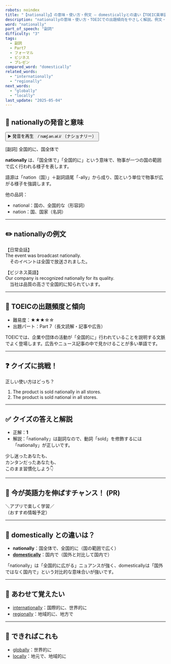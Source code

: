 ```yaml
---
robots: noindex
title: "【nationally】の意味・使い方・例文 ― domesticallyとの違い【TOEIC英単語】"
description: "nationallyの意味・使い方・TOEICでの出題傾向をやさしく解説。例文・クイズ付きでdomesticallyとの違いもわかりやすく学べます。"
word: "nationally"
part_of_speech: "副詞"
difficulty: "3"
tags:
  - 副詞
  - Part7
  - フォーマル
  - ビジネス
  - プレゼン
compared_word: "domestically"
related_words:
  - "internationally"
  - "regionally"
next_words:
  - "globally"
  - "locally"
last_update: "2025-05-04"
---
```


## 🔰 nationallyの発音と意味

<button class="play-audio" onclick="playTTS('nationally')">
  <span class="play-audio-main">
    ▶️ 発音を再生　/ˈnæʃ.ən.əl.i/
  </span>
  <span class="play-audio-sub">
    （ナショナリー）
  </span>
</button>

[副詞] 全国的に、国全体で

**nationally** は、「国全体で」「全国的に」という意味で、物事が一つの国の範囲で広く行われる様子を表します。

語源は「nation（国）」＋副詞語尾「-ally」から成り、国という単位で物事が広がる様子を強調します。

他の品詞：  
- national：国の、全国的な（形容詞）
- nation：国、国家（名詞）

---

## ✏️ nationallyの例文

【日常会話】  
The event was broadcast nationally.  
　そのイベントは全国で放送されました。

【ビジネス英語】  
Our company is recognized nationally for its quality.  
　当社は品質の高さで全国的に知られています。

---

## 🎯 TOEICの出題頻度と傾向

- 難易度：★★★☆☆
- 出題パート：Part 7（長文読解・記事や広告）

TOEICでは、企業や団体の活動が「全国的に」行われていることを説明する文脈でよく登場します。広告やニュース記事の中で見かけることが多い単語です。

---

## ❓ クイズに挑戦！

正しい使い方はどっち？

1. The product is sold nationally in all stores.  
2. The product is sold national in all stores.

---

## ✅ クイズの答えと解説

- 正解：**1**
- 解説：「nationally」は副詞なので、動詞「sold」を修飾するには「nationally」が正しいです。

少し迷ったあなたも、  
カンタンだったあなたも、  
このまま習慣化しよう👇️

---

## 🚀 今が英語力を伸ばすチャンス！ (PR)

<div class="info-center">
＼アプリで楽しく学習／<br>  
（おすすめ情報予定）
</div>

---

## 🤔  domestically との違いは？

- **nationally**：国全体で、全国的に（国の範囲で広く）
- **[domestically](/domestically)**：国内で（国外と対比して国内で）

「nationally」は「全国的に広がる」ニュアンスが強く、domesticallyは「国外ではなく国内で」という対比的な意味合いが強いです。

---

## 🧩 あわせて覚えたい

- [internationally](/internationally)：国際的に、世界的に
- [regionally](/regionally)：地域的に、地方で

---

## 📖 できればこれも

- [globally](/globally)：世界的に
- [locally](/locally)：地元で、地域的に

<!-- cvid: aid29_bid16 -->
